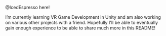 @IcedEspresso here!

I’m currently learning VR Game Development in Unity and am also working on various other projects with a friend. 
Hopefully I'll be able to eventually gain enough experience to be able to share much more in this README!
